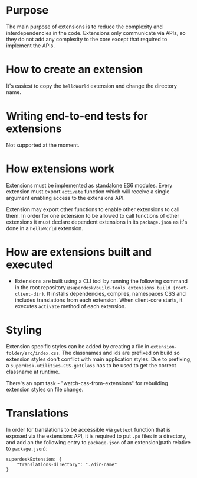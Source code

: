 # Purpose

The main purpose of extensions is to reduce the complexity and interdependencies in the code. Extensions only communicate via APIs, so they do not add any complexity to the core except that required to implement the APIs.

# How to create an extension

It's easiest to copy the `helloWorld` extension and change the directory name.

# Writing end-to-end tests for extensions

Not supported at the moment.

# How extensions work

Extensions must be implemented as standalone ES6 modules. Every extension must export `activate` function which will receive a single argument enabling access to the extensions API.

Extension may export other functions to enable other extensions to call them. In order for one extension to be allowed to call functions of other extensions it must declare dependent extensions in its `package.json` as it's done in a `helloWorld` extension.

# How are extensions built and executed

* Extensions are built using a CLI tool by running the following command in the root repository `@superdesk/build-tools extensions build {root-client-dir}`. It installs dependencies, compiles, namespaces CSS and includes translations from each extension. When client-core starts, it executes `activate` method of each extension.


# Styling

Extension specific styles can be added by creating a file in `extension-folder/src/index.css`. The classnames and ids are prefixed on build so extension styles don't conflict with main application styles. Due to prefixing, a `superdesk.utilities.CSS.getClass` has to be used to get the correct classname at runtime.

There's an npm task - "watch-css-from-extensions" for rebuilding extension styles on file change.

# Translations

In order for translations to be accessible via `gettext` function that is exposed via the extensions API, it is required to put `.po` files in a directory, and add an the following entry to `package.json` of an extension(path relative to `package.json`):

```
superdeskExtension: {
    "translations-directory": "./dir-name"
}
```